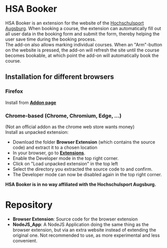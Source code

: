 # HSA Booker

HSA Booker is an extension for the website of the [Hochschulsport Augsburg](https://hsa.sport.uni-augsburg.de).
When booking a course, the extension can automatically fill out all user data in the booking form and submit the form, thereby helping the user save time during the booking process.  
The add-on also allows marking individual courses. When an "Arm"-button on the website is pressed, the add-on will refresh the site until the course becomes bookable, at which point the add-on will automatically book the course.



## Installation for different browsers
### Firefox
Install from **[Addon page](https://addons.mozilla.org/de/firefox/addon/hsa-booker/)**

### Chrome-based (Chrome, Chromium, Edge, ...)
(Not an official addon as the chrome web store wants money)  
Install as unpacked extension:  
- Download the folder **Browser Extension** (which contains the source code) and extract it to a chosen location  
- In your browser, go to **[Extensions](chrome://extensions)**. 
- Enable the Developer mode in the top right corner. 
- Click on "Load unpacked extension" in the top left
- Select the directory you extracted the source code to and confirm.  
- The Developer mode can now be disabled again in the top right corner.


__HSA Booker is in no way affiliated with the Hochschulsport Augsburg.__

<!-- ![Screenshot of extension](https://i.imgur.com/qs9WI07.png) -->


# Repository
- **Browser Extension**:  Source code for the browser extension
- **NodeJS_App**: A NodeJS Application doing the same thing as the browser extension, but via an extra website instead of extending the original one.
Not recommended to use, as more experimental and less convenient. 